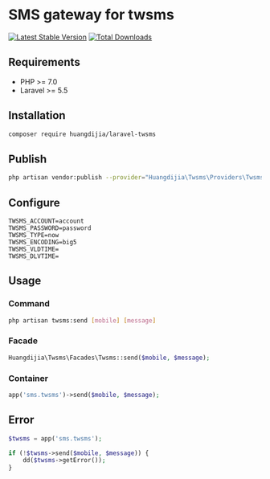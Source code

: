 # SMS gateway for twsms

[![Latest Stable Version](https://poser.pugx.org/huangdijia/laravel-twsms/version.png)](https://packagist.org/packages/huangdijia/laravel-twsms)
[![Total Downloads](https://poser.pugx.org/huangdijia/laravel-twsms/d/total.png)](https://packagist.org/packages/huangdijia/laravel-twsms)

## Requirements

* PHP >= 7.0
* Laravel >= 5.5

## Installation

```bash
composer require huangdijia/laravel-twsms
```

## Publish

```bash
php artisan vendor:publish --provider="Huangdijia\Twsms\Providers\TwsmsServiceProvider"
```

## Configure

```env
TWSMS_ACCOUNT=account
TWSMS_PASSWORD=password
TWSMS_TYPE=now
TWSMS_ENCODING=big5
TWSMS_VLDTIME=
TWSMS_DLVTIME=
```

## Usage

### Command

```bash
php artisan twsms:send [mobile] [message]
```

### Facade

```php
Huangdijia\Twsms\Facades\Twsms::send($mobile, $message);
```

### Container

```php
app('sms.twsms')->send($mobile, $message);
```

## Error

```php
$twsms = app('sms.twsms');

if (!$twsms->send($mobile, $message)) {
    dd($twsms->getError());
}
```